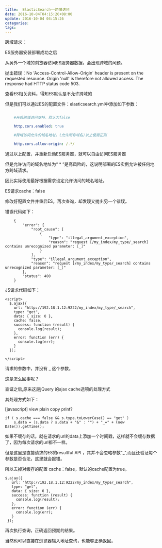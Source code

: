 ```yaml
---
title:  ElasticSearch——跨域访问
date: 2016-10-04T04:15:26+08:00
update: 2016-10-04 04:15:26
categories:
tags:
---
```

跨域请求：

ES服务器安装部署成功之后

从另外一个域的浏览器访问ES服务器数据，会出现跨域的问题。

抛出错误：No 'Access-Control-Allow-Origin' header is present on the requested resource. Origin 'null' is therefore not allowed access. The response had HTTP status code 503.

查看ES相关资料，得知ES默认是不允许跨域的

但是我们可以通过ES的配置文件：elasticsearch.yml中添加如下参数：

```yaml

    #开启跨域访问支持，默认为false  

    http.cors.enabled: true  

    #跨域访问允许的域名地址，(允许所有域名)以上使用正则  

    http.cors.allow-origin: /.*/   
```

通过以上配置，并重新启动ES服务器，就可以自由访问ES服务器

但是允许访问的域名地址为“ * “是高风险的，这说明部署的ES实例允许被任何地方跨域请求。

因此实际使用最好根据需求设定允许访问的域名地址。


ES请求cache：false

修改好配置文件并重启ES，再次查询，却发现又抛出另一个错误。

错误代码如下：

```
    {  
        "error": {  
            "root_cause": [  
                {  
                    "type": "illegal_argument_exception",  
                    "reason": "request [/my_index/my_type/_search] contains unrecognized parameter: [_]"  
                }  
            ],  
            "type": "illegal_argument_exception",  
            "reason": "request [/my_index/my_type/_search] contains unrecognized parameter: [_]"  
        },  
        "status": 400  
    }  
```

JS请求代码如下：


    <script>  
      $.ajax({  
        url: "http://192.18.1.12:9222/my_index/my_type/_search",  
        type: "get",  
        data: { size: 0 },  
        cache: false,  
        success: function (result) {  
          console.log(result);  
        },  
        error: function (err) {  
          console.log(err);  
        }  
      });  

    </script>  

请求的参数中，并没有 _  这个参数。

这是怎么回事呢？

查证之后,原来这是jQuery 的ajax cache选项的处理方式

其处理方式如下：

[javascript] view plain copy
print?

    if ( s.cache === false && s.type.toLowerCase() == "get" )    
        s.data = (s.data ? s.data + "&" : "") + "_=" + (new Date()).getTime();    


如果不缓存的话，就在请求的url的data上添加一个时间戳，这样就不会缓存数据了，因为每次请求的url都不一样。

但是这里是直接请求的ES的resultful API ，其并不会忽略参数"_",而且还验证每个参数是否合法，这里就会报错。

所以去掉对缓存的配置 cache：false，默认的cache配置为true。



    $.ajax({  
       url: "http://192.18.1.12:9222/my_index/my_type/_search",  
       type: "get",  
       data: { size: 0 },  
       success: function (result) {  
         console.log(result);  
       },  
       error: function (err) {  
         console.log(err);  
       }  
     });  


再次执行查询，正确返回预期的结果。

当然也可以直接在浏览器输入地址查询，也能够正确返回。
